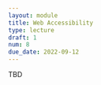 ```yaml
---
layout: module
title: Web Accessibility
type: lecture
draft: 1
num: 8
due_date: 2022-09-12
---
```


TBD
